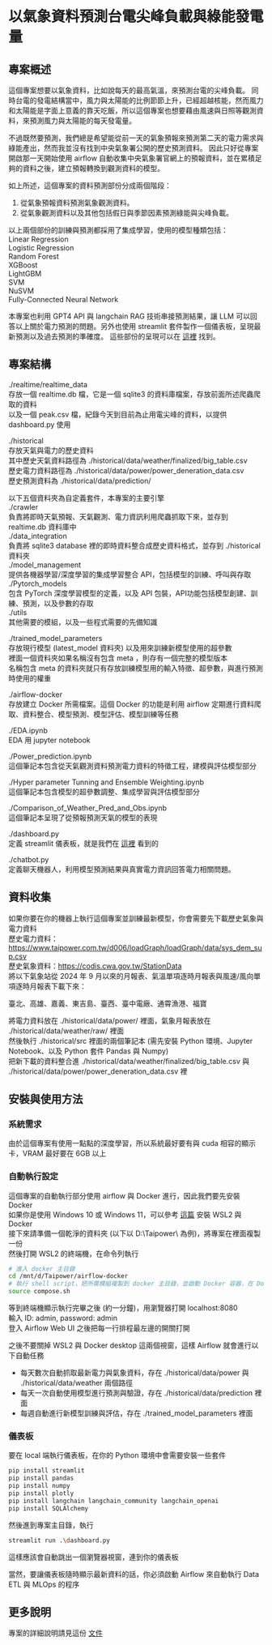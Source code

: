 # 以氣象資料預測台電尖峰負載與綠能發電量


## 專案概述
這個專案想要以氣象資料，比如說每天的最高氣溫，來預測台電的尖峰負載。
同時台電的發電結構當中，風力與太陽能的比例節節上升，已經超越核能，然而風力和太陽能是字面上意義的靠天吃飯，所以這個專案也想要藉由風速與日照等觀測資料，來預測風力與太陽能的每天發電量。

不過既然要預測，我們總是希望能從前一天的氣象預報來預測第二天的電力需求與綠能產出，然而我並沒有找到中央氣象署公開的歷史預測資料。
因此只好從專案開啟那一天開始使用 airflow 自動收集中央氣象署官網上的預報資料，並在累積足夠的資料之後，建立預報轉換到觀測資料的模型。

如上所述，這個專案的資料預測部份分成兩個階段：
1. 從氣象預報資料預測氣象觀測資料。
2. 從氣象觀測資料以及其他包括假日與季節因素預測綠能與尖峰負載。

以上兩個部份的訓練與預測都採用了集成學習，使用的模型種類包括：  
Linear Regression  
Logistic Regression  
Random Forest  
XGBoost  
LightGBM  
SVM  
NuSVM  
Fully-Connected Neural Network  

本專案也利用 GPT4 API 與 langchain RAG 技術串接預測結果，讓 LLM 可以回答以上關於電力預測的問題。另外也使用 streamlit 套件製作一個儀表板，呈現最新預測以及過去預測的準確度。
這些部份的呈現可以在 <a href="http://ec2-54-206-30-159.ap-southeast-2.compute.amazonaws.com:8501/">這裡</a> 找到。

## 專案結構
./realtime/realtime_data  
存放一個 realtime.db 檔，它是一個 sqlite3 的資料庫檔案，存放前面所述爬蟲爬取的資料  
以及一個 peak.csv 檔，紀錄今天到目前為止用電尖峰的資料，以提供 dashboard.py 使用  
    
./historical  
存放天氣與電力的歷史資料  
其中歷史天氣資料路徑為 ./historical/data/weather/finalized/big_table.csv  
歷史電力資料路徑為 ./historical/data/power/power_deneration_data.csv  
歷史預測資料為 ./historical/data/prediction/  

以下五個資料夾為自定義套件，本專案的主要引擎  
./crawler  
負責將即時天氣預報、天氣觀測、電力資訊利用爬蟲抓取下來，並存到 realtime.db 資料庫中  
./data_integration  
負責將 sqlite3 database 裡的即時資料整合成歷史資料格式，並存到 ./historical 資料夾  
./model_management  
提供各機器學習/深度學習的集成學習整合 API，包括模型的訓練、呼叫與存取  
./Pytorch_models  
包含 PyTorch 深度學習模型的定義，以及 API 包裝，API功能包括模型創建、訓練、預測，以及參數的存取  
./utils  
其他需要的模組，以及一些程式需要的先備知識  

./trained_model_parameters  
存放現行模型 (latest_model 資料夾) 以及用來訓練新模型使用的超參數  
裡面一個資料夾如果名稱沒有包含 meta ，則存有一個完整的模型版本  
名稱包含 meta 的資料夾就只有存放訓練模型用的輸入特徵、超參數，與進行預測時使用的權重

./airflow-docker  
存放建立 Docker 所需檔案。這個 Docker 的功能是利用 airflow 定期進行資料爬取、資料整合、模型預測、模型評估、模型訓練等任務  

./EDA.ipynb  
EDA 用 jupyter notebook  

./Power_prediction.ipynb  
這個筆記本包含從天氣觀測資料預測電力資料的特徵工程，建模與評估模型部分  

./Hyper parameter Tunning and Ensemble Weighting.ipynb  
這個筆記本包含模型的超參數調整、集成學習與評估模型部分  

./Comparison_of_Weather_Pred_and_Obs.ipynb  
這個筆記本呈現了從預報預測天氣的模型的表現

./dashboard.py  
定義 streamlit 儀表板，就是我們在 <a href="http://ec2-54-206-30-159.ap-southeast-2.compute.amazonaws.com:8501/">這裡</a> 看到的  

./chatbot.py  
定義聊天機器人，利用模型預測結果與真實電力資訊回答電力相關問題。  

## 資料收集
如果你要在你的機器上執行這個專案並訓練最新模型，你會需要先下載歷史氣象與電力資料  
歷史電力資料：https://www.taipower.com.tw/d006/loadGraph/loadGraph/data/sys_dem_sup.csv  
歷史氣象資料：https://codis.cwa.gov.tw/StationData  
將以下氣象站從 2024 年 9 月以來的月報表、氣溫單項逐時月報表與風速/風向單項逐時月報表下載下來：  

臺北、高雄、嘉義、東吉島、臺西、臺中電廠、通霄漁港、福寶    

將電力資料放在 ./historical/data/power/ 裡面，氣象月報表放在 ./historical/data/weather/raw/ 裡面  
然後執行 ./historical/src 裡面的兩個筆記本 (需先安裝 Python 環境、Jupyter Notebook、以及 Python 套件 Pandas 與 Numpy)  
把新下載的資料整合進 ./historical/data/weather/finalized/big_table.csv 與 ./historical/data/power/power_deneration_data.csv 裡

## 安裝與使用方法
### 系統需求
由於這個專案有使用一點點的深度學習，所以系統最好要有與 cuda 相容的顯示卡，VRAM 最好要在 6GB 以上
### 自動執行設定
這個專案的自動執行部分使用 airflow 與 Docker 進行，因此我們要先安裝 Docker  
如果你是使用 Windows 10 或 Windows 11，可以參考 <a href="https://medium.com/@weiberson/%E5%9C%A8win11%E5%AE%89%E8%A3%9Dwsl%E5%92%8Cdocker%E5%AE%89%E8%A3%9D%E6%95%99%E5%AD%B8-6d50473b5e09">這篇</a> 安裝 WSL2 與 Docker  
接下來請準備一個乾淨的資料夾 (以下以 D:\Taipower\ 為例)，將專案在裡面複製一份  
然後打開 WSL2 的終端機，在命令列執行 

```bash
# 進入 docker 主目錄
cd /mnt/d/Taipower/airflow-docker
# 執行 shell script，把所需模組複製到 docker 主目錄，並啟動 Docker 容器，在 Docker 容器裡執行預先設計好的程序。
source compose.sh
```

等到終端機顯示執行完畢之後 (約一分鐘)，用瀏覽器打開 localhost:8080  
輸入 ID: admin, password: admin  
登入 Airflow Web UI 之後把每一行排程最左邊的開關打開  

之後不要關掉 WSL2 與 Docker desktop 這兩個視窗，這樣 Airflow 就會進行以下自動任務
- 每天數次自動抓取最新電力與氣象資料，存在 ./historical/data/power 與 ./historical/data/weather 兩個路徑
- 每天一次自動使用模型進行預測與驗證，存在 ./historical/data/prediction 裡面
- 每週自動進行新模型訓練與評估，存在 ./trained_model_parameters 裡面
### 儀表板
要在 local 端執行儀表板，在你的 Python 環境中會需要安裝一些套件
```bash
pip install streamlit
pip install pandas
pip install numpy
pip install plotly
pip install langchain langchain_community langchain_openai
pip install SQLAlchemy 
```
然後進到專案主目錄，執行
```bash
streamlit run .\dashboard.py
```
這樣應該會自動跳出一個瀏覽器視窗，連到你的儀表板

當然，要讓儀表板隨時顯示最新資料的話，你必須啟動 Airflow 來自動執行 Data ETL 與 MLOps 的程序

## 更多說明
專案的詳細說明請見這份 <a href="https://drive.google.com/file/d/1gchn6XPjxfEc7dPaPCmiCJMJAQHMim9Y/view?usp=sharing">文件</a>


